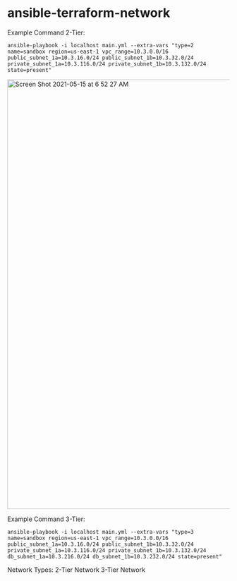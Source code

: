 # ansible-terraform-network

Example Command 2-Tier:
```
ansible-playbook -i localhost main.yml --extra-vars "type=2 name=sandbox region=us-east-1 vpc_range=10.3.0.0/16 public_subnet_1a=10.3.16.0/24 public_subnet_1b=10.3.32.0/24 private_subnet_1a=10.3.116.0/24 private_subnet_1b=10.3.132.0/24 state=present"
```
<img width="975" alt="Screen Shot 2021-05-15 at 6 52 27 AM" src="https://user-images.githubusercontent.com/34281752/118357874-32d59e80-b54a-11eb-8b44-31a6abd2ab4b.png">

Example Command 3-Tier:
```
ansible-playbook -i localhost main.yml --extra-vars "type=3 name=sandbox region=us-east-1 vpc_range=10.3.0.0/16 public_subnet_1a=10.3.16.0/24 public_subnet_1b=10.3.32.0/24 private_subnet_1a=10.3.116.0/24 private_subnet_1b=10.3.132.0/24 db_subnet_1a=10.3.216.0/24 db_subnet_1b=10.3.232.0/24 state=present"
```

Network Types:
2-Tier Network
3-Tier Network 
